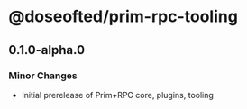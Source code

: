 # @doseofted/prim-rpc-tooling

## 0.1.0-alpha.0

### Minor Changes

- Initial prerelease of Prim+RPC core, plugins, tooling
